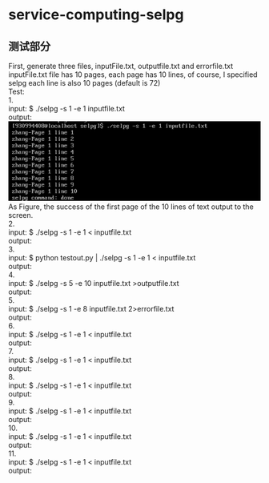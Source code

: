 # service-computing-selpg
## 测试部分
First, generate three files, inputFile.txt, outputfile.txt and errorfile.txt<br>
inputFile.txt file has 10 pages, each page has 10 lines, of course, I specified selpg each line is also 10 pages (default is 72)<br>
Test:<br>
1.<br>
input: $ ./selpg -s 1 -e 1 inputfile.txt<br>
output:<br>
![image](https://github.com/Tendernesszh/service-computing-selpg/blob/master/testpicture/test1.png)<br>
As Figure, the success of the first page of the 10 lines of text output to the screen.<br>
2.<br>
input: $ ./selpg -s 1 -e 1 < inputfile.txt<br>
output:<br>
3.<br>
input: $ python testout.py | ./selpg -s 1 -e 1 < inputfile.txt<br>
output:<br>
4.<br>
input: $ ./selpg -s 5 -e 10 inputfile.txt >outputfile.txt<br>
output:<br>
5.<br>
input: $ ./selpg -s 1 -e 8 inputfile.txt 2>errorfile.txt<br>
output:<br>
6.<br>
input: $ ./selpg -s 1 -e 1 < inputfile.txt<br>
output:<br>
7.<br>
input: $ ./selpg -s 1 -e 1 < inputfile.txt<br>
output:<br>
8.<br>
input: $ ./selpg -s 1 -e 1 < inputfile.txt<br>
output:<br>
9.<br>
input: $ ./selpg -s 1 -e 1 < inputfile.txt<br>
output:<br>
10.<br>
input: $ ./selpg -s 1 -e 1 < inputfile.txt<br>
output:<br>
11.<br>
input: $ ./selpg -s 1 -e 1 < inputfile.txt<br>
output:<br>
